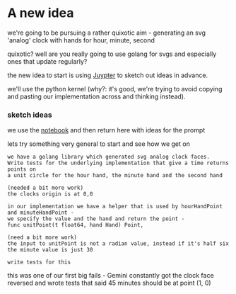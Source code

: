 # A new idea

we're going to be pursuing a rather quixotic aim - 
generating an svg 'analog' clock with hands for hour, minute, second

quixotic? well are you really going to use golang for svgs and especially ones that update 
regularly?

the new idea to start is using [Juypter](https://jupyter.org/) to sketch out ideas in advance.

we'll use the python kernel (why?: it's good, 
we're trying to avoid copying and pasting our implementation across and thinking instead).

### sketch ideas

we use the [notebook](clocks.ipynb) and then return here with ideas for the prompt

lets try something very general to start and see how we get on

```aiprompt
we have a golang library which generated svg analog clock faces.
Write tests for the underlying implementation that give a time returns points on 
a unit circle for the hour hand, the minute hand and the second hand

(needed a bit more work)
the clocks origin is at 0,0 
```

```
in our implementation we have a helper that is used by hourHandPoint and minuteHandPoint - 
we specify the value and the hand and return the point - 
func unitPoint(t float64, hand Hand) Point, 

(need a bit more work)
the input to unitPoint is not a radian value, instead if it's half six the minute value is just 30

write tests for this
```

this was one of our first big fails - Gemini constantly got the clock face reversed and wrote
tests that said 45 minutes should be at point (1, 0)